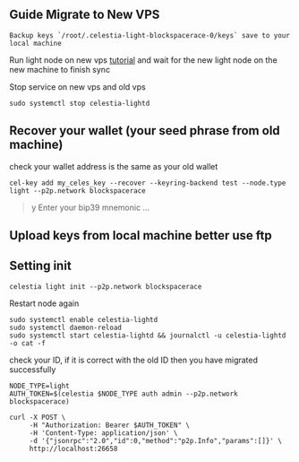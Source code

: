 ## Guide Migrate to New VPS
```
Backup keys `/root/.celestia-light-blockspacerace-0/keys` save to your local machine
```
Run light node on new vps [tutorial](https://github.com/edibavus/testnet/tree/main/Celestia%20Light%20Node) and wait for the new light node on the new machine to finish sync

Stop service on new vps and old vps
```
sudo systemctl stop celestia-lightd
```

## Recover your wallet (your seed phrase from old machine) 
check your wallet address is the same as your old wallet
```
cel-key add my_celes_key --recover --keyring-backend test --node.type light --p2p.network blockspacerace
```
> y
> Enter your bip39 mnemonic
...
## Upload keys from local machine better use ftp
## Setting init
```
celestia light init --p2p.network blockspacerace
```
Restart node again
```
sudo systemctl enable celestia-lightd
sudo systemctl daemon-reload
sudo systemctl start celestia-lightd && journalctl -u celestia-lightd -o cat -f
```
check your ID, if it is correct with the old ID then you have migrated successfully
```
NODE_TYPE=light
AUTH_TOKEN=$(celestia $NODE_TYPE auth admin --p2p.network blockspacerace)

curl -X POST \
     -H "Authorization: Bearer $AUTH_TOKEN" \
     -H 'Content-Type: application/json' \
     -d '{"jsonrpc":"2.0","id":0,"method":"p2p.Info","params":[]}' \
     http://localhost:26658
```
